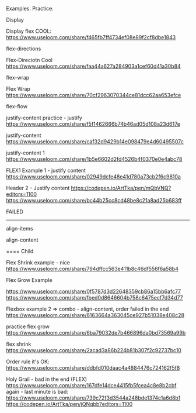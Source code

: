Examples. Practice.



Display

Display flex
COOL: https://www.useloom.com/share/f465fb7ff4734ef08e89f2cf8dbe1843



flex-directions



Flex-Direciotn
Cool https://www.useloom.com/share/faa44a627a284903a1cef60d41a30b84



flex-wrap


Flex Wrap
https://www.useloom.com/share/70cf2963070344ce81dcc62aa653efce




flex-flow



justify-content
practice - justify
https://www.useloom.com/share/f5f1462666b74b46ad05d108a23d617e



justify-content
https://www.useloom.com/share/caf32d9429b14e098479e4d60495507c


justify-content 1
https://www.useloom.com/share/1b5e6602d2fd4526b4f0370e0e4abc78



FLEX1 Example 1 - justify content
https://www.useloom.com/share/02949dcfe48e41d780a73cb2f6c9810a




Header 2 - Justify content
https://codepen.io/ArtTka/pen/mQbVNQ?editors=1100
https://www.useloom.com/share/bc44b25cc8cd48be8c21a8ad25b683ff

FAILED

----


align-items



align-content


















====
Child


Flex Shrink example - nice
https://www.useloom.com/share/794dffcc563e411b8c46df556f6a58b4




Flex Grow Example

https://www.useloom.com/share/0f5787d3d22648359cb86a15bb6afc77
https://www.useloom.com/share/fbed0d8646604b758c6475ecf7d34d77




Flexbox example 2 => combo - align-content, order
failed in the end
https://www.useloom.com/share/6163664a363045ce927b51038e408c28



practice flex grow
https://www.useloom.com/share/6ba79032de7b466896da0bd73569a99b




flex shrink
https://www.useloom.com/share/2acad3a86b224b81b307f2c92737bc10



Order rule
it's OK: https://www.useloom.com/share/ddbfd010daac4a4884476c724162f5f8



Holy Grail - bad in the end (FLEX)
https://www.useloom.com/share/167dfe14dce4415fb5fcea4c8e8b2cbf
again - last minute is bad: https://www.useloom.com/share/739c72f3d3544a248bde1374c1a6d8b1
https://codepen.io/ArtTka/pen/jQNqbb?editors=1100
